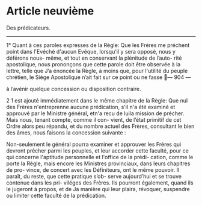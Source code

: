 # Article neuvième

Des prédicateurs.

***

1° Quant à ces paroles expresses de la Règle: Que
les Frères me préchent point dans l'Evéché d'aucun
Evéque, lorsqu'il y sera opposé, nous y déférons nous-
même, et tout en conservant la plénitude de l’auto-
rité apostolique, nous prononçons que cette parole
doit être observée à la lettre, telle que J’a énoncée la
Règle, à moins que, pour l'utilité du peuple chrétien,
le Siége Apostolique n’ait fait sur ce point ou ne fasse
— 904 —

à l’avénir quelque concession ou disposition contraire.

2 1 est ajouté immédiatement dans le même
chapitre de la Règle: Que nul des Frères n'entreprenne
aucune prédication, s'il n'a été examiné et approuvé
par le Ministre général, etn'a recu de luila mission
de précher. Mais nous, tenant compte, comme il con-
vient, de l’état primitif de cet Ordre alors peu répandu,
et du nombre actuel des Frères, consultant le bien
des âmes, nous faisons Ia concession suivante :

Non-seulement le général pourra examiner et
approuver les Frères qui devront prêcher parmi les
peuples, et leur accorder cette faculté, pour ce qui
concerne l'aptitude personnelle et l'office de Ia prédi-
cation, comme le porte la Règle, mais encore les
Ministres provinciaux, dans leurs chapitres de pro-
vince, de concert avec les Définiteurs, ont le même
pouvoir. Il paraît, du reste, que cette pratique s’ob-
serve aujourd’hui et se trouve contenue dans les pri-
viléges des Frères. Ils pourront également, quand ils
le jugeront à propos, et de Ja manière qui leur
plaira, révoquer, suspendre ou limiter cette faculté
de la prédication.

